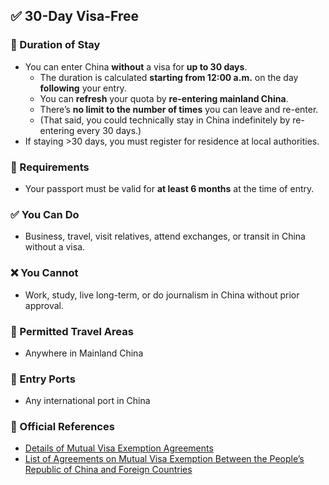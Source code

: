 ## ✅ 30-Day Visa-Free

### 📅  Duration of Stay

- You can enter China **without** a visa for **up to 30 days**.
    - The duration is calculated **starting from 12:00 a.m.** on the day **following** your entry.
    - You can **refresh** your quota by **re-entering mainland China**.
    - There’s **no limit to the number of times** you can leave and re-enter.
    - (That said, you could technically stay in China indefinitely by re-entering every 30 days.)
- If staying >30 days, you must register for residence at local authorities.

### 🛂 Requirements

- Your passport must be valid for **at least 6 months** at the time of entry.

### ✅ You Can Do

- Business, travel, visit relatives, attend exchanges, or transit in China without a visa.

### ❌ You Cannot

- Work, study, live long-term, or do journalism in China without prior approval.

### 📍 Permitted Travel Areas

- Anywhere in Mainland China

### 🛬 Entry Ports

- Any international port in China

### 🔗 Official References

- [Details of Mutual Visa Exemption Agreements](https://en.nia.gov.cn/n147418/n147463/c181470/content.html)
- [List of Agreements on Mutual Visa Exemption Between the People’s Republic of China and Foreign Countries](http://cs.mfa.gov.cn/wgrlh/lhqz/lhqzjjs/202504/t20250414_11594195.shtml)
